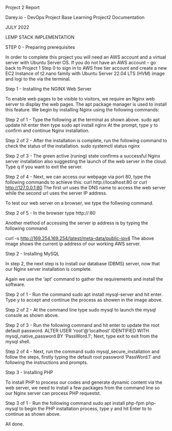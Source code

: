 

Project 2 Report

Darey.io - DevOps Project Base Learning Project2 Documentation

JULY 2022

LEMP STACK IMPLEMENTATION








STEP 0 - Preparing prerequisites

In order to complete this project you will need an AWS account and a virtual server with Ubuntu Server OS.
If you do not have an AWS account – go back to Project 1 Step 0 to sign in to AWS free tier account and create a new EC2 Instance of t2.nano family with Ubuntu Server 22.04 LTS (HVM) image and logi to the via the terminal.


Step 1 - Installing the NGINX Web Server 

To enable web pages  to be visible to visitors, we require an Nginx web server to display the web pages. The apt  package manager is used to install this feature. 
We begin by installing Nginx using the following commands:


Step 2 of 1 - Type the following at the terminal as shown above.
sudo apt update hit enter then type sudo apt install nginx
At the prompt, type y to confirm and continue Nginx installation.


Step 2 of 2 - After the installation is complete, run the following command to check the status of the installation. sudo systemctl status nginx


Step 2 of 3 - The green active (runing) state confirms a successful Nginx server installation also suggesting the launch of the web server in the cloud. Type q if you want to exit the server.


Step 2 of 4 - Next, we can access our webpage via port 80, type the following commands to achieve this:  curl http://localhost:80 or curl http://127.0.0.1:80
The first url uses the DNS name to access the web server while the second url uses the server IP address. 

To test our web server on a browser, we type the follwoing command.

Step 2 of 5 - In the browser type http://<Public-IP-Address>:80

Another method of accessing the server ip address is by typing the following command:

curl -s http://169.254.169.254/latest/meta-data/public-ipv4
The above image shows the current ip address of our working AWS server.



Step 2 - Installing MySQL

In step 2, the next step is to install our database (DBMS) server, now that our Nginx server installation is complete.  

Again we use the ‘apt’ command to gather the requirements and install the software.


Step 2 of 1 - Run the command sudo apt install mysql-server and hit enter. Type y to accept and continue the process as showen in the image above.


Step 2 of 2 - At the command line type sudo mysql to launch the mysql console as shown above.


Step 2 of 3 - Run the following command and hit enter to update the root default password. 
ALTER USER 'root'@'localhost' IDENTIFIED WITH mysql_native_password BY 'PassWord.1';
Next, type exit to exit from the mysql shell.


Step 2 of 4 - Next, run the command sudo mysql_secure_installation and follow the steps, firstly typing the default root password ‘PassWord.1’ and following the instructions and prompts.






Step 3 - Installing PHP

To install PHP to process our codes and generate dynamic content via the web server, we need to install a few packages from the command line so our Nginx server can process PHP requestst. 

Step 3 of 1 - Run the following command sudo apt install php-fpm php-mysql to begin the PHP installation process, type y and hit Enter to to continue as shown above.

All done.

